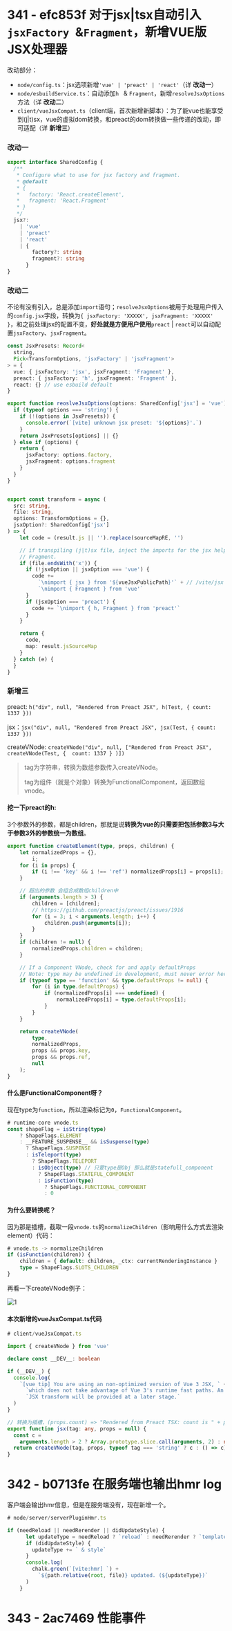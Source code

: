 # 341 - efc853f 对于jsx|tsx自动引入`jsxFactory `&`Fragment`，新增VUE版JSX处理器

改动部分：

- `node/config.ts`：jsx选项新增`'vue' | 'preact' | 'react'`（详 **改动一**）
- `node/esbuildService.ts`：自动添加`h ` & `Fragment`，新增`resolveJsxOptions`方法（详 **改动二**）
- `client/vueJsxCompat.ts`（client端，首次新增新脚本）：为了能vue也能享受到(j|t)sx，vue的虚拟dom转换，和preact的dom转换做一些传递的改动，即可适配（详 **新增三**）

### 改动一

```typescript
export interface SharedConfig {
  /**
   * Configure what to use for jsx factory and fragment.
   * @default
   * {
   *   factory: 'React.createElement',
   *   fragment: 'React.Fragment'
   * }
   */
  jsx?:
    | 'vue'
    | 'preact'
    | 'react'
    | {
        factory?: string
        fragment?: string
      }
}
```

### 改动二

不论有没有引入，总是添加`import`语句；`resolveJsxOptions`被用于处理用户传入的`config.jsx`字段，转换为`{ jsxFactory: 'XXXXX', jsxFragment: 'XXXXX' }`，和之前处理jsx的配置不变，**好处就是方便用户使用**`preact` | `react`可以自动配置`jsxFactory`、`jsxFragment`。

```typescript
const JsxPresets: Record<
  string,
  Pick<TransformOptions, 'jsxFactory' | 'jsxFragment'>
> = {
  vue: { jsxFactory: 'jsx', jsxFragment: 'Fragment' },
  preact: { jsxFactory: 'h', jsxFragment: 'Fragment' },
  react: {} // use esbuild default
}

export function reoslveJsxOptions(options: SharedConfig['jsx'] = 'vue') {
  if (typeof options === 'string') {
    if (!(options in JsxPresets)) {
      console.error(`[vite] unknown jsx preset: '${options}'.`)
    }
    return JsxPresets[options] || {}
  } else if (options) {
    return {
      jsxFactory: options.factory,
      jsxFragment: options.fragment
    }
  }
}


export const transform = async (
  src: string,
  file: string,
  options: TransformOptions = {},
  jsxOption?: SharedConfig['jsx']
) => {
    let code = (result.js || '').replace(sourceMapRE, '')

    // if transpiling (j|t)sx file, inject the imports for the jsx helper and
    // Fragment.
    if (file.endsWith('x')) {
      if (!jsxOption || jsxOption === 'vue') {
        code +=
          `\nimport { jsx } from '${vueJsxPublicPath}'` + // /vite/jsx createVnode处理器
          `\nimport { Fragment } from 'vue'`
      }
      if (jsxOption === 'preact') {
        code += `\nimport { h, Fragment } from 'preact'`
      }
    }

    return {
      code,
      map: result.jsSourceMap
    }
  } catch (e) {
  }
}
```

### 新增三

preact: `h("div", null, "Rendered from Preact JSX", h(Test, {
    count: 1337
}))`

jsx：`jsx("div", null, "Rendered from Preact JSX", jsx(Test, {
    count: 1337
}))`

createVNode: `createVNode("div", null, ["Rendered from Preact JSX", 
    createVNode(Test, {  count: 1337 }
)])`

> tag为字符串，转换为数组参数传入createVNode。
>
> tag为组件（就是个对象）转换为FunctionalComponent，返回数组vnode。

#### 挖一下preact的h:

3个参数外的参数，都是children，那就是说**转换为vue的只需要把包括参数3与大于参数3外的参数统一为数组**。

```typescript
export function createElement(type, props, children) {
	let normalizedProps = {},
		i;
	for (i in props) {
		if (i !== 'key' && i !== 'ref') normalizedProps[i] = props[i];
	}

    // 超出的参数 会组合成数组children中
	if (arguments.length > 3) {
		children = [children];
		// https://github.com/preactjs/preact/issues/1916
		for (i = 3; i < arguments.length; i++) {
			children.push(arguments[i]);
		}
	}
	if (children != null) {
		normalizedProps.children = children;
	}

	// If a Component VNode, check for and apply defaultProps
	// Note: type may be undefined in development, must never error here.
	if (typeof type == 'function' && type.defaultProps != null) {
		for (i in type.defaultProps) {
			if (normalizedProps[i] === undefined) {
				normalizedProps[i] = type.defaultProps[i];
			}
		}
	}

	return createVNode(
		type,
		normalizedProps,
		props && props.key,
		props && props.ref,
		null
	);
}
```

#### 什么是FunctionalComponent呀？

现在type为`function`，所以渲染标记为`0`，`FunctionalComponent`。

```typescript
# runtime-core vnode.ts
const shapeFlag = isString(type)
    ? ShapeFlags.ELEMENT
    : __FEATURE_SUSPENSE__ && isSuspense(type)
      ? ShapeFlags.SUSPENSE
      : isTeleport(type)
        ? ShapeFlags.TELEPORT
        : isObject(type) // 只要type是Obj 那么就是statefull_component
          ? ShapeFlags.STATEFUL_COMPONENT
          : isFunction(type)
            ? ShapeFlags.FUNCTIONAL_COMPONENT
            : 0
```

#### 为什么要转换呢？

因为那是插槽，截取一段`vnode.ts`的`normalizeChildren`（影响用什么方式去渲染element）代码：

```typescript
# vnode.ts -> normalizeChildren
if (isFunction(children)) {
    children = { default: children, _ctx: currentRenderingInstance }
    type = ShapeFlags.SLOTS_CHILDREN
}
```

再看一下createVNode例子：

![1](1.png)

#### 本次新增的vueJsxCompat.ts代码

```typescript
# client/vueJsxCompat.ts

import { createVNode } from 'vue'

declare const __DEV__: boolean

if (__DEV__) {
  console.log(
    `[vue tip] You are using an non-optimized version of Vue 3 JSX, ` +
      `which does not take advantage of Vue 3's runtime fast paths. An improved ` +
      `JSX transform will be provided at a later stage.`
  )
}

// 转换为插槽，(props.count) => "Rendered from Preact TSX: count is " + props.count
export function jsx(tag: any, props = null) {
  const c =
    arguments.length > 2 ? Array.prototype.slice.call(arguments, 2) : null // 去除前两位
  return createVNode(tag, props, typeof tag === 'string' ? c : () => c)
}
```



# 342 - b0713fe 在服务端也输出hmr log

客户端会输出hmr信息，但是在服务端没有，现在新增一个。

```typescript
# node/server/serverPluginHmr.ts

if (needReload || needRerender || didUpdateStyle) {
      let updateType = needReload ? `reload` : needRerender ? `template` : ``
      if (didUpdateStyle) {
        updateType += ` & style`
      }
      console.log(
        chalk.green(`[vite:hmr] `) +
          `${path.relative(root, file)} updated. (${updateType})`
      )
    }
```



# 343 - 2ac7469 性能事件

